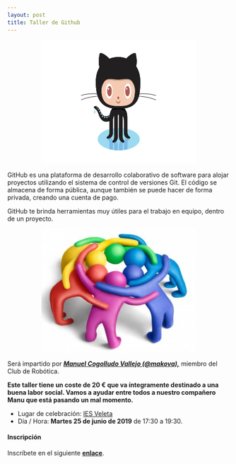 ```yaml
---
layout: post
title: Taller de Github
---
```


<p align="center" >
<img src="/images/github-octocat.png" width="350" height="280"/>


</p>

GitHub es una plataforma de desarrollo colaborativo de software para alojar proyectos utilizando el sistema de control de versiones Git. El código se almacena de forma pública, aunque también se puede hacer de forma privada, creando una cuenta de pago.

GitHub te brinda herramientas muy útiles para el trabajo en equipo, dentro de un proyecto.

<p align="center" >
<img src="/images/trabajo-en-equipo.jpg" width="350" height="280"/>


</p>








Será impartido por [***Manuel Cogolludo Vallejo (@makova),***](https://github.com/Makova)  miembro del Club de Robótica.

**Este taller tiene un coste de 20 € que va íntegramente destinado a una buena labor social. Vamos a ayudar entre todos a nuestro compañero Manu que está pasando un mal momento.**


* Lugar de celebración: [IES Veleta](https://www.google.com/maps/place/IES+Veleta/@37.150145,-3.603917,15z/data=!4m5!3m4!1s0x0:0x6168789e326357b0!8m2!3d37.150145!4d-3.603917)
* Día / Hora: **Martes 25 de junio de 2019** de 17:30 a 19:30.




#### Inscripción ####
Inscríbete en el siguiente [**enlace**](https://forms.gle/8uD1PkgjAAHdGKpo8).
